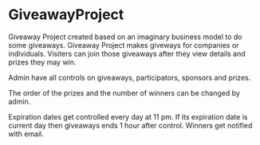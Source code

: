 # GiveawayProject
Giveaway Project created based on an imaginary business model to do some giveaways.
Giveaway Project makes giveways for companies or individuals. Visiters can join those giveaways after they view details and prizes they may win.

Admin have all controls on giveaways, participators, sponsors and prizes.

The order of the prizes and the number of winners can be changed by admin.

Expiration dates get controlled every day at 11 pm. If its expiration date is current day then giveaways ends 1 hour after control. 
Winners get notified with email.


